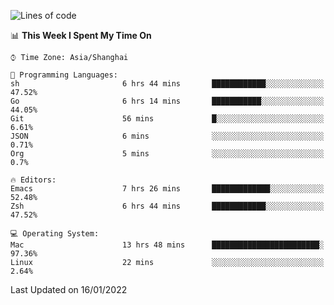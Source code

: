 <!--START_SECTION:waka-->
![Lines of code](https://img.shields.io/badge/From%20Hello%20World%20I%27ve%20Written-22%20Thousand%20lines%20of%20code-blue)

📊 **This Week I Spent My Time On** 

```text
⌚︎ Time Zone: Asia/Shanghai

💬 Programming Languages: 
sh                       6 hrs 44 mins       ████████████░░░░░░░░░░░░░   47.52% 
Go                       6 hrs 14 mins       ███████████░░░░░░░░░░░░░░   44.05% 
Git                      56 mins             █░░░░░░░░░░░░░░░░░░░░░░░░   6.61% 
JSON                     6 mins              ░░░░░░░░░░░░░░░░░░░░░░░░░   0.71% 
Org                      5 mins              ░░░░░░░░░░░░░░░░░░░░░░░░░   0.7%

🔥 Editors: 
Emacs                    7 hrs 26 mins       █████████████░░░░░░░░░░░░   52.48% 
Zsh                      6 hrs 44 mins       ████████████░░░░░░░░░░░░░   47.52%

💻 Operating System: 
Mac                      13 hrs 48 mins      ████████████████████████░   97.36% 
Linux                    22 mins             ░░░░░░░░░░░░░░░░░░░░░░░░░   2.64%

```


 Last Updated on 16/01/2022
<!--END_SECTION:waka-->
